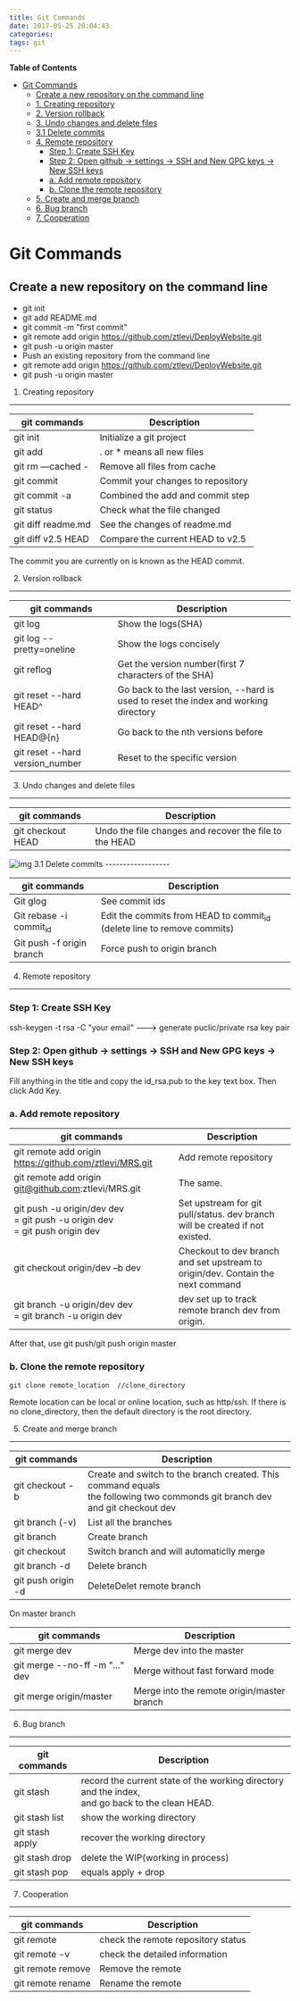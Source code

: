 ```yaml
---
title: Git Commands
date: 2017-05-25 20:04:43
categories:
tags: git
---
```

<!-- markdown-toc start - Don't edit this section. Run M-x markdown-toc-generate-toc again -->
**Table of Contents**

- [Git Commands](#git-commands)
    - [Create a new repository on the command line](#create-a-new-repository-on-the-command-line)
    - [1. Creating repository](#1-creating-repository)
    - [2. Version rollback](#2-version-rollback)
    - [3. Undo changes and delete files](#3-undo-changes-and-delete-files)
    - [3.1 Delete commits](#31-delete-commits)
    - [4. Remote repository](#4-remote-repository)
        - [Step 1: Create SSH Key](#step-1-create-ssh-key)
        - [Step 2: Open github -> settings -> SSH and New GPG keys -> New SSH keys](#step-2-open-github---settings---ssh-and-new-gpg-keys---new-ssh-keys)
        - [a. Add remote repository](#a-add-remote-repository)
        - [b. Clone the remote repository](#b-clone-the-remote-repository)
    - [5. Create and merge branch](#5-create-and-merge-branch)
    - [6. Bug branch](#6-bug-branch)
    - [7. Cooperation](#7-cooperation)

<!-- markdown-toc end -->
<!--more-->

Git Commands
============

Create a new repository on the command line
-------------------------------------------

-   git init
-   git add README.md
-   git commit -m "first commit"
-   git remote add origin <https://github.com/ztlevi/DeployWebsite.git>
-   git push -u origin master
-   Push an existing repository from the command line
-   git remote add origin <https://github.com/ztlevi/DeployWebsite.git>
-   git push -u origin master

1. Creating repository
----------------------

| git commands             | Description                       |
|--------------------------|-----------------------------------|
| git init                 | Initialize a git project          |
| git add <filename>       | . or * means all new files       |
| git rm —cached -         | Remove all files from cache       |
| git commit               | Commit your changes to repository |
| git commit -a            | Combined the add and commit step  |
| git status               | Check what the file changed       |
| git diff readme.md       | See the changes of readme.md      |
| git diff v2.5 HEAD       | Compare the current HEAD to v2.5  |

The commit you are currently on is known as the HEAD commit.

2. Version rollback
-------------------

| git commands                    | Description                                                                          |
|---------------------------------|--------------------------------------------------------------------------------------|
| git log                         | Show the logs(SHA)                                                                   |
| git log --pretty=oneline        | Show the logs concisely                                                              |
| git reflog                      | Get the version number(first 7 characters of the SHA)                                |
| git reset --hard HEAD^          | Go back to the last version, --hard is used to reset the index and working directory |
| git reset --hard HEAD@{n}       | Go back to the nth versions before                                                   |
| git reset --hard version_number | Reset to the specific version                                                        |

3. Undo changes and delete files
--------------------------------

| git commands                       | Description                                            |
|------------------------------------|--------------------------------------------------------|
| git checkout HEAD <filename>    | Undo the file changes and recover the file to the HEAD |

<img src="https://ww1.sinaimg.cn/large/006tNc79gy1fd8dh32mgwj31960q041o.jpg" alt="img" title="image title"/>
3.1 Delete commits
------------------

| git commands                      | Description                                                                       |
|-----------------------------------|-----------------------------------------------------------------------------------|
| Git glog                          | See commit ids                                                                    |
| Git rebase -i commit<sub>id</sub> | Edit the commits from HEAD to commit<sub>id</sub> (delete line to remove commits) |
| Git push -f origin branch         | Force push to origin branch                                                       |

4. Remote repository
--------------------

### Step 1: Create SSH Key

ssh-keygen -t rsa -C "your email" ---> generate puclic/private rsa key pair

### Step 2: Open github -> settings -> SSH and New GPG keys -> New SSH keys

Fill anything in the title and copy the id_rsa.pub to the key text box. Then click Add Key.

### a. Add remote repository

| git commands                                                                                 | Description                                                                     |
|----------------------------------------------------------------------------------------------|---------------------------------------------------------------------------------|
| git remote add origin <https://github.com/ztlevi/MRS.git>                                    | Add remote repository                                                           |
| git remote add origin git@github.com:ztlevi/MRS.git                                          | The same.                                                                       |
| git push -u origin/dev dev <br>= git push -u origin dev<br>= git push origin dev      | Set upstream for git pull/status. dev branch will be created if not existed.    |
| git checkout origin/dev –b dev                                                               | Checkout to dev branch and set upstream to origin/dev. Contain the next command |
| git branch -u origin/dev dev <br>= git branch -u origin dev                        | dev set up to track remote branch dev from origin.                              |

After that, use git push/git push origin master

### b. Clone the remote repository

`git clone remote_location  //clone_directory`

Remote location can be local or online location, such as http/ssh. If there is no clone_directory, then the default directory is the root directory.

5. Create and merge branch
--------------------------

| git commands                           | Description                                                                                                                     |
|----------------------------------------|---------------------------------------------------------------------------------------------------------------------------------|
| git checkout -b <name>           | Create and switch to the branch created. This command equals<br> the following two commonds git branch dev and git checkout dev |
| git branch (-v)                        | List all the branches                                                                                                           |
| git branch <name>                | Create branch                                                                                                                   |
| git checkout <name>              | Switch branch and will automaticlly merge                                                                                       |
| git branch -d <name>             | Delete branch                                                                                                                   |
| git push origin -d <branch name> | DeleteDelet remote branch                                                                                                            |

On master branch

| git commands                   | Description                                |
|--------------------------------|--------------------------------------------|
| git merge dev                  | Merge dev into the master                  |
| git merge --no-ff -m "..." dev | Merge without fast forward mode            |
| git merge origin/master        | Merge into the remote origin/master branch |

6. Bug branch
-------------

| git commands    | Description                                                                                     |
|-----------------|-------------------------------------------------------------------------------------------------|
| git stash       | record the current state of the working directory and the index, <br>and go back to the clean HEAD. |
| git stash list  | show the working directory                                                                      |
| git stash apply | recover the working directory                                                                   |
| git stash drop  | delete the WIP(working in process)                                                              |
| git stash pop   | equals apply + drop                                                                             |

7. Cooperation
--------------

| git commands                              | Description                        |
|-------------------------------------------|------------------------------------|
| git remote                                | check the remote repository status |
| git remote -v                             | check the detailed information     |
| git remote remove <name>            | Remove the remote                  |
| git remote rename <old> <new> | Rename the remote                  |
